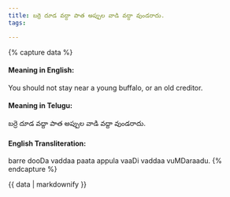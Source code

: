 ```yaml
---
title: బర్రె దూడ వద్దా పాత అప్పుల వాడి వద్దా వుండరాదు.
tags:

---
```


{% capture data %}
#### Meaning in English:
You should not stay near a young buffalo, or an old creditor.

#### Meaning in Telugu:
బర్రె దూడ వద్దా పాత అప్పుల వాడి వద్దా వుండరాదు.

#### English Transliteration:
barre dooDa vaddaa paata appula vaaDi vaddaa vuMDaraadu.
{% endcapture %}

{{ data | markdownify }}

